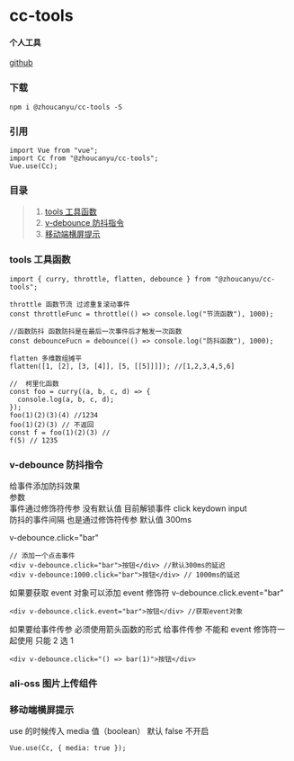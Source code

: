 # cc-tools

#### 个人工具

[github](https://github.com/z253573760/cc-tools)

### 下载

```
npm i @zhoucanyu/cc-tools -S
```

### 引用

```
import Vue from "vue";
import Cc from "@zhoucanyu/cc-tools";
Vue.use(Cc);
```

### 目录

> 1. [tools 工具函数](###tools工具函数)<br>
> 2. [v-debounce 防抖指令](###v-debounce防抖指令)<br>
> 3. [移动端横屏提示](###移动端横屏提示)

### tools 工具函数

```
import { curry, throttle, flatten, debounce } from "@zhoucanyu/cc-tools";

throttle 函数节流 过滤重复滚动事件
const throttleFunc = throttle(() => console.log("节流函数"), 1000);

//函数防抖 函数防抖是在最后一次事件后才触发一次函数
const debounceFucn = debounce(() => console.log("防抖函数"), 1000);

flatten 多维数组摊平
flatten([1, [2], [3, [4]], [5, [[5]]]]); //[1,2,3,4,5,6]

//  柯里化函数
const foo = curry((a, b, c, d) => {
  console.log(a, b, c, d);
});
foo(1)(2)(3)(4) //1234
foo(1)(2)(3) // 不返回
const f = foo(1)(2)(3) //
f(5) // 1235

```

### v-debounce 防抖指令

给事件添加防抖效果<br>
参数<br>
事件通过修饰符传参 没有默认值 目前解锁事件 click keydown input<br>
防抖的事件间隔 也是通过修饰符传参 默认值 300ms<br>

v-debounce.click="bar"

```
// 添加一个点击事件
<div v-debounce.click="bar">按钮</div> //默认300ms的延迟
<div v-debounce:1000.click="bar">按钮</div> // 1000ms的延迟
```

如果要获取 event 对象可以添加 event 修饰符
v-debounce.click.event="bar"

```
<div v-debounce.click.event="bar">按钮</div> //获取event对象
```

如果要给事件传参 必须使用箭头函数的形式
给事件传参 不能和 event 修饰符一起使用 只能 2 选 1

```
<div v-debounce.click="() => bar(1)">按钮</div>
```

### ali-oss 图片上传组件

### 移动端横屏提示

use 的时候传入 media 值（boolean） 默认 false 不开启

```
Vue.use(Cc, { media: true });
```
